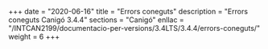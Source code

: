 +++
date        = "2020-06-16"
title       = "Errors coneguts"
description = "Errors coneguts Canigó 3.4.4"
sections    = "Canigó"
enllac		= "/INTCAN2199/documentacio-per-versions/3.4LTS/3.4.4/errors-coneguts/"
weight      = 6
+++
